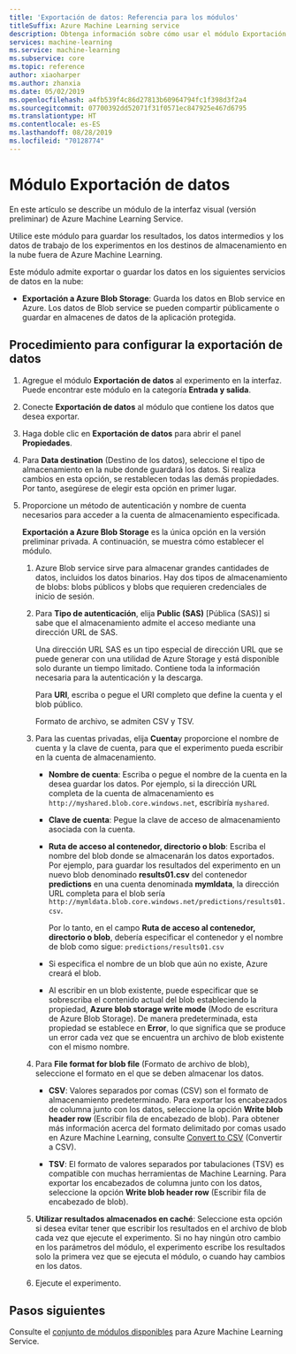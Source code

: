 ```yaml
---
title: 'Exportación de datos: Referencia para los módulos'
titleSuffix: Azure Machine Learning service
description: Obtenga información sobre cómo usar el módulo Exportación de datos en Azure Machine Learning Service para guardar los resultados, los datos intermedios y los datos de trabajo de los experimentos en los destinos de almacenamiento en la nube fuera de Azure Machine Learning.
services: machine-learning
ms.service: machine-learning
ms.subservice: core
ms.topic: reference
author: xiaoharper
ms.author: zhanxia
ms.date: 05/02/2019
ms.openlocfilehash: a4fb539f4c86d27813b60964794fc1f398d3f2a4
ms.sourcegitcommit: 07700392dd52071f31f0571ec847925e467d6795
ms.translationtype: HT
ms.contentlocale: es-ES
ms.lasthandoff: 08/28/2019
ms.locfileid: "70128774"
---
```

# <a name="export-data-module"></a>Módulo Exportación de datos

En este artículo se describe un módulo de la interfaz visual (versión preliminar) de Azure Machine Learning Service.

Utilice este módulo para guardar los resultados, los datos intermedios y los datos de trabajo de los experimentos en los destinos de almacenamiento en la nube fuera de Azure Machine Learning.

Este módulo admite exportar o guardar los datos en los siguientes servicios de datos en la nube:


- **Exportación a Azure Blob Storage**: Guarda los datos en Blob service en Azure. Los datos de Blob service se pueden compartir públicamente o guardar en almacenes de datos de la aplicación protegida.

  
## <a name="how-to-configure-export-data"></a>Procedimiento para configurar la exportación de datos

1. Agregue el módulo **Exportación de datos** al experimento en la interfaz. Puede encontrar este módulo en la categoría **Entrada y salida**.

2. Conecte **Exportación de datos** al módulo que contiene los datos que desea exportar.

3. Haga doble clic en **Exportación de datos** para abrir el panel **Propiedades**.

4. Para **Data destination** (Destino de los datos), seleccione el tipo de almacenamiento en la nube donde guardará los datos. Si realiza cambios en esta opción, se restablecen todas las demás propiedades. Por tanto, asegúrese de elegir esta opción en primer lugar.

5. Proporcione un método de autenticación y nombre de cuenta necesarios para acceder a la cuenta de almacenamiento especificada.

    **Exportación a Azure Blob Storage** es la única opción en la versión preliminar privada. A continuación, se muestra cómo establecer el módulo.
    1. Azure Blob service sirve para almacenar grandes cantidades de datos, incluidos los datos binarios. Hay dos tipos de almacenamiento de blobs: blobs públicos y blobs que requieren credenciales de inicio de sesión.

    2. Para **Tipo de autenticación**, elija **Public (SAS)** [Pública (SAS)] si sabe que el almacenamiento admite el acceso mediante una dirección URL de SAS.

          Una dirección URL SAS es un tipo especial de dirección URL que se puede generar con una utilidad de Azure Storage y está disponible solo durante un tiempo limitado.  Contiene toda la información necesaria para la autenticación y la descarga.

        Para **URI**, escriba o pegue el URI completo que define la cuenta y el blob público.

        Formato de archivo, se admiten CSV y TSV.

    3. Para las cuentas privadas, elija **Cuenta**y proporcione el nombre de cuenta y la clave de cuenta, para que el experimento pueda escribir en la cuenta de almacenamiento.

         - **Nombre de cuenta**: Escriba o pegue el nombre de la cuenta en la desea guardar los datos. Por ejemplo, si la dirección URL completa de la cuenta de almacenamiento es `http://myshared.blob.core.windows.net`, escribiría `myshared`.

        - **Clave de cuenta**: Pegue la clave de acceso de almacenamiento asociada con la cuenta.

        -  **Ruta de acceso al contenedor, directorio o blob**: Escriba el nombre del blob donde se almacenarán los datos exportados. Por ejemplo, para guardar los resultados del experimento en un nuevo blob denominado **results01.csv** del contenedor **predictions** en una cuenta denominada **mymldata**, la dirección URL completa para el blob sería `http://mymldata.blob.core.windows.net/predictions/results01.csv`.

            Por lo tanto, en el campo **Ruta de acceso al contenedor, directorio o blob**, debería especificar el contenedor y el nombre de blob como sigue: `predictions/results01.csv`

        - Si especifica el nombre de un blob que aún no existe, Azure creará el blob.

       -  Al escribir en un blob existente, puede especificar que se sobrescriba el contenido actual del blob estableciendo la propiedad, **Azure blob storage write mode** (Modo de escritura de Azure Blob Storage). De manera predeterminada, esta propiedad se establece en **Error**, lo que significa que se produce un error cada vez que se encuentra un archivo de blob existente con el mismo nombre.


    4. Para **File format for blob file** (Formato de archivo de blob), seleccione el formato en el que se deben almacenar los datos.

        - **CSV**: Valores separados por comas (CSV) son el formato de almacenamiento predeterminado. Para exportar los encabezados de columna junto con los datos, seleccione la opción **Write blob header row** (Escribir fila de encabezado de blob).  Para obtener más información acerca del formato delimitado por comas usado en Azure Machine Learning, consulte [Convert to CSV](./convert-to-csv.md) (Convertir a CSV).

        - **TSV**: El formato de valores separados por tabulaciones (TSV) es compatible con muchas herramientas de Machine Learning. Para exportar los encabezados de columna junto con los datos, seleccione la opción **Write blob header row** (Escribir fila de encabezado de blob).  

 
    5. **Utilizar resultados almacenados en caché**: Seleccione esta opción si desea evitar tener que escribir los resultados en el archivo de blob cada vez que ejecute el experimento. Si no hay ningún otro cambio en los parámetros del módulo, el experimento escribe los resultados solo la primera vez que se ejecuta el módulo, o cuando hay cambios en los datos.

    6. Ejecute el experimento.

## <a name="next-steps"></a>Pasos siguientes

Consulte el [conjunto de módulos disponibles](module-reference.md) para Azure Machine Learning Service. 